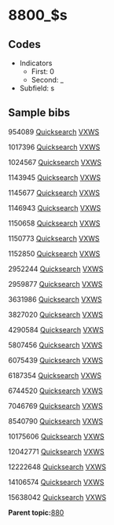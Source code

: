 # 8800\_$s

## Codes

-   Indicators
    -   First: 0
    -   Second: \_
-   Subfield: s

## Sample bibs

954089 [Quicksearch](https://search.library.yale.edu/catalog/954089) [VXWS](http://prodorbis.library.yale.edu:7014/vxws/GetHoldingsService?bibId=954089)

1017396 [Quicksearch](https://search.library.yale.edu/catalog/1017396) [VXWS](http://prodorbis.library.yale.edu:7014/vxws/GetHoldingsService?bibId=1017396)

1024567 [Quicksearch](https://search.library.yale.edu/catalog/1024567) [VXWS](http://prodorbis.library.yale.edu:7014/vxws/GetHoldingsService?bibId=1024567)

1143945 [Quicksearch](https://search.library.yale.edu/catalog/1143945) [VXWS](http://prodorbis.library.yale.edu:7014/vxws/GetHoldingsService?bibId=1143945)

1145677 [Quicksearch](https://search.library.yale.edu/catalog/1145677) [VXWS](http://prodorbis.library.yale.edu:7014/vxws/GetHoldingsService?bibId=1145677)

1146943 [Quicksearch](https://search.library.yale.edu/catalog/1146943) [VXWS](http://prodorbis.library.yale.edu:7014/vxws/GetHoldingsService?bibId=1146943)

1150658 [Quicksearch](https://search.library.yale.edu/catalog/1150658) [VXWS](http://prodorbis.library.yale.edu:7014/vxws/GetHoldingsService?bibId=1150658)

1150773 [Quicksearch](https://search.library.yale.edu/catalog/1150773) [VXWS](http://prodorbis.library.yale.edu:7014/vxws/GetHoldingsService?bibId=1150773)

1152850 [Quicksearch](https://search.library.yale.edu/catalog/1152850) [VXWS](http://prodorbis.library.yale.edu:7014/vxws/GetHoldingsService?bibId=1152850)

2952244 [Quicksearch](https://search.library.yale.edu/catalog/2952244) [VXWS](http://prodorbis.library.yale.edu:7014/vxws/GetHoldingsService?bibId=2952244)

2959877 [Quicksearch](https://search.library.yale.edu/catalog/2959877) [VXWS](http://prodorbis.library.yale.edu:7014/vxws/GetHoldingsService?bibId=2959877)

3631986 [Quicksearch](https://search.library.yale.edu/catalog/3631986) [VXWS](http://prodorbis.library.yale.edu:7014/vxws/GetHoldingsService?bibId=3631986)

3827020 [Quicksearch](https://search.library.yale.edu/catalog/3827020) [VXWS](http://prodorbis.library.yale.edu:7014/vxws/GetHoldingsService?bibId=3827020)

4290584 [Quicksearch](https://search.library.yale.edu/catalog/4290584) [VXWS](http://prodorbis.library.yale.edu:7014/vxws/GetHoldingsService?bibId=4290584)

5807456 [Quicksearch](https://search.library.yale.edu/catalog/5807456) [VXWS](http://prodorbis.library.yale.edu:7014/vxws/GetHoldingsService?bibId=5807456)

6075439 [Quicksearch](https://search.library.yale.edu/catalog/6075439) [VXWS](http://prodorbis.library.yale.edu:7014/vxws/GetHoldingsService?bibId=6075439)

6187354 [Quicksearch](https://search.library.yale.edu/catalog/6187354) [VXWS](http://prodorbis.library.yale.edu:7014/vxws/GetHoldingsService?bibId=6187354)

6744520 [Quicksearch](https://search.library.yale.edu/catalog/6744520) [VXWS](http://prodorbis.library.yale.edu:7014/vxws/GetHoldingsService?bibId=6744520)

7046769 [Quicksearch](https://search.library.yale.edu/catalog/7046769) [VXWS](http://prodorbis.library.yale.edu:7014/vxws/GetHoldingsService?bibId=7046769)

8540790 [Quicksearch](https://search.library.yale.edu/catalog/8540790) [VXWS](http://prodorbis.library.yale.edu:7014/vxws/GetHoldingsService?bibId=8540790)

10175606 [Quicksearch](https://search.library.yale.edu/catalog/10175606) [VXWS](http://prodorbis.library.yale.edu:7014/vxws/GetHoldingsService?bibId=10175606)

12042771 [Quicksearch](https://search.library.yale.edu/catalog/12042771) [VXWS](http://prodorbis.library.yale.edu:7014/vxws/GetHoldingsService?bibId=12042771)

12222648 [Quicksearch](https://search.library.yale.edu/catalog/12222648) [VXWS](http://prodorbis.library.yale.edu:7014/vxws/GetHoldingsService?bibId=12222648)

14106574 [Quicksearch](https://search.library.yale.edu/catalog/14106574) [VXWS](http://prodorbis.library.yale.edu:7014/vxws/GetHoldingsService?bibId=14106574)

15638042 [Quicksearch](https://search.library.yale.edu/catalog/15638042) [VXWS](http://prodorbis.library.yale.edu:7014/vxws/GetHoldingsService?bibId=15638042)

**Parent topic:**[880](../../tags/880/880.md)

